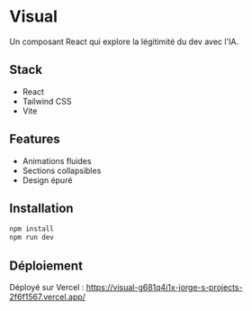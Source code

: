 # Visual

Un composant React qui explore la légitimité du dev avec l'IA.

## Stack
- React
- Tailwind CSS
- Vite

## Features
- Animations fluides
- Sections collapsibles
- Design épuré

## Installation
```bash
npm install
npm run dev
```

## Déploiement
Déployé sur Vercel : https://visual-g681q4i1x-jorge-s-projects-2f6f1567.vercel.app/
